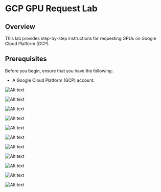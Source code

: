 # GCP GPU Request Lab

## Overview

This lab provides step-by-step instructions for requesting GPUs on Google Cloud Platform (GCP).
## Prerequisites

Before you begin, ensure that you have the following:

- A Google Cloud Platform (GCP) account.

![Alt text](img/1.png)


![Alt text](img/2.png)

![Alt text](img/3.png)

![Alt text](img/4.png)

![Alt text](img/5.png)

![Alt text](img/6.png)

![Alt text](img/7.png)

![Alt text](img/8.png)

![Alt text](img/9.png)

![Alt text](img/10.jpg)

![Alt text](img/11.jpg)




